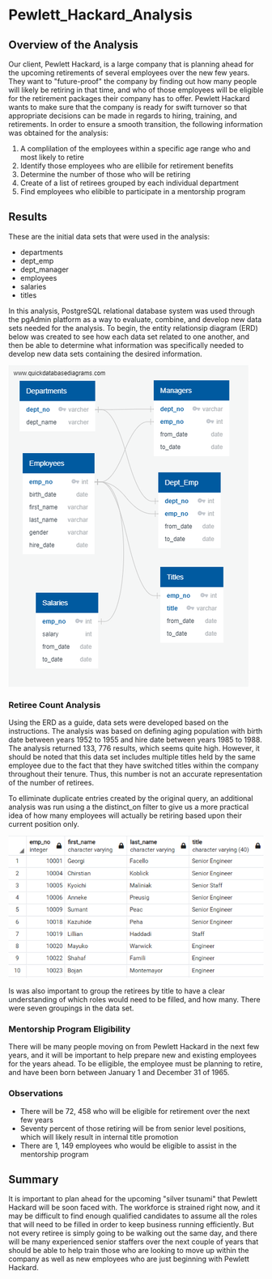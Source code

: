 # Pewlett_Hackard_Analysis
## Overview of the Analysis
Our client, Pewlett Hackard, is a large company that is planning ahead for the upcoming retirements of several employees over the new few years.  They want to "future-proof" the company by finding out how many people will likely be retiring in that time, and who of those employees will be eligible for the retirement packages their company has to offer.  Pewlett Hackard wants to make sure that the company is ready for swift turnover so that appropriate decisions can be made in regards to hiring, training, and retirements. In order to ensure a smooth transition, the following information was obtained for the analysis:
1. A complilation of the employees within a specific age range who and most likely to retire
2. Identify those employees who are ellibile for retirement benefits
4. Determine the number of those who will be retiring
5. Create of a list of retirees grouped by each individual department
6. Find employees who elibible to participate in a mentorship program

## Results
These are the initial data sets that were used in the analysis:
* departments
* dept_emp
* dept_manager
* employees
* salaries
* titles

In this analysis, PostgreSQL relational database system was used through the pgAdmin platform as a way to evaluate, combine, and develop new data sets needed for the analysis.  To begin, the entity relationsip diagram (ERD) below was created to see how each data set related to one another, and then be able to determine what information was specifically needed to develop new data sets containing the desired information.

![ERD](https://raw.githubusercontent.com/BHCharlton/Pewlett_Hackard_Analysis/main/EmployeeDB.png)

### Retiree Count Analysis
Using the ERD as a guide, data sets were developed based on the instructions. The analysis was based on defining aging population with birth date between years 1952 to 1955 and hire date between years 1985 to 1988. The analysis returned 133, 776 results, which seems quite high.  However, it should be noted that this data set includes multiple titles held by the same employee due to the fact that they have switched titles within the company throughout their tenure.  Thus, this number is not an accurate representation of the number of retirees.

To elliminate duplicate entries created by the original query, an additional analysis was run using a the distinct_on filter to give us a more practical idea of how many employees will actually be retiring based upon their current position only.

![unique](https://raw.githubusercontent.com/BHCharlton/Pewlett_Hackard_Analysis/main/Unique.PNG)

Is was also important to group the retirees by title to have a clear understanding of which roles would need to be filled, and how many.  There were seven groupings in the data set.

### Mentorship Program Eligibility
There will be many people moving on from Pewlett Hackard in the next few years, and it will be important to help prepare new and existing employees for the years ahead.  To be elligible, the employee must be planning to retire, and have been born between January 1 and December 31 of 1965.


### Observations
* There will be 72, 458 who will be eligible for retirement over the next few years
* Seventy percent of those retiring will be from senior level positions, which will likely result in internal title promotion
* There are 1, 149 employees who would be eligible to assist in the mentorship program

## Summary
It is important to plan ahead for the upcoming "silver tsunami" that Pewlett Hackard will be soon faced with.  The workforce is strained right now, and it may be difficult to find enough qualified candidates to assume all the roles that will need to be filled in order to keep business running efficiently.  But not every retiree is simply going to be walking out the same day, and there will be many experienced senior staffers over the next couple of years that should be able to help train those who are looking to move up within the company as well as new employees who are just beginning with Pewlett Hackard.




